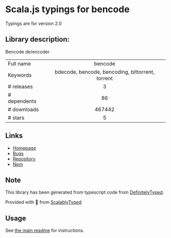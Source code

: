 
# Scala.js typings for bencode

Typings are for version 2.0

## Library description:
Bencode de/encoder

|                    |                 |
| ------------------ | :-------------: |
| Full name          | bencode |
| Keywords           | bdecode, bencode, bencoding, bittorrent, torrent |
| # releases         | 3 |
| # dependents       | 86 |
| # downloads        | 467442 |
| # stars            | 5 |

## Links
- [Homepage](https://github.com/themasch/node-bencode#readme)
- [Bugs](https://github.com/themasch/node-bencode/issues)
- [Repository](https://github.com/themasch/node-bencode)
- [Npm](https://www.npmjs.com/package/bencode)
    


## Note
This library has been generated from typescript code from [DefinitelyTyped](https://definitelytyped.org).

Provided with :purple_heart: from [ScalablyTyped](https://github.com/oyvindberg/ScalablyTyped)

## Usage
See [the main readme](../../readme.md) for instructions.


